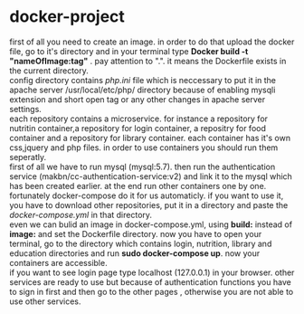 # docker-project
first of all you need to create an image. in order to do that upload the docker file, go to it's directory and in your terminal type <b>Docker build -t "nameOfImage:tag"</b> . pay attention to ".". it means the Dockerfile exists in the current directory.<br>
config directory contains <i>php.ini</i> file which is neccessary to put it in the apache server /usr/local/etc/php/ directory because of enabling mysqli extension and short open tag or any other changes in apache server settings.<br>
each repository contains a microservice. for instance a repository for nutritin container,a repository for login container, a repositry for food container and a repository for library container. each container has it's own css,jquery and php files.
in order to use containers you should run them seperatly.<br>
first of all we have to run mysql (mysql:5.7). then run the authentication service (makbn/cc-authentication-service:v2) and link it to the mysql which has been created earlier. at the end run other containers one by one. fortunately docker-compose do it for us automaticly. if you want to use it, you have to download other repositories, put it in a directory and paste the <i>docker-compose.yml</i> in that directory.<br> even we can bulid an image in docker-compose.yml, using <b>build:</b> instead of <b>image:</b> and set the Dockerfile directory.
now you have to open your terminal, go to the directory which contains login, nutrition, library and education directories and run <b>sudo docker-compose up</b>. now your containers are accessible.<br> if you want to see login page type localhost (127.0.0.1) in your browser.
other services are ready to use but because of authentication functions you have to sign in first and then go to the other pages , otherwise you are not able to use other services.
